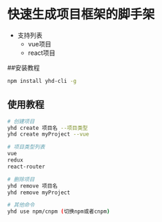 # 快速生成项目框架的脚手架

+ 支持列表
    + vue项目
    + react项目
    
##安装教程
```bash
npm install yhd-cli -g
```

## 使用教程

``` bash
# 创建项目
yhd create 项目名 --项目类型
yhd create myProject --vue

# 项目类型列表
vue
redux
react-router

# 删除项目
yhd remove 项目名
yhd remove myProject

# 其他命令
yhd use npm/cnpm (切换npm或者cnpm)

```

